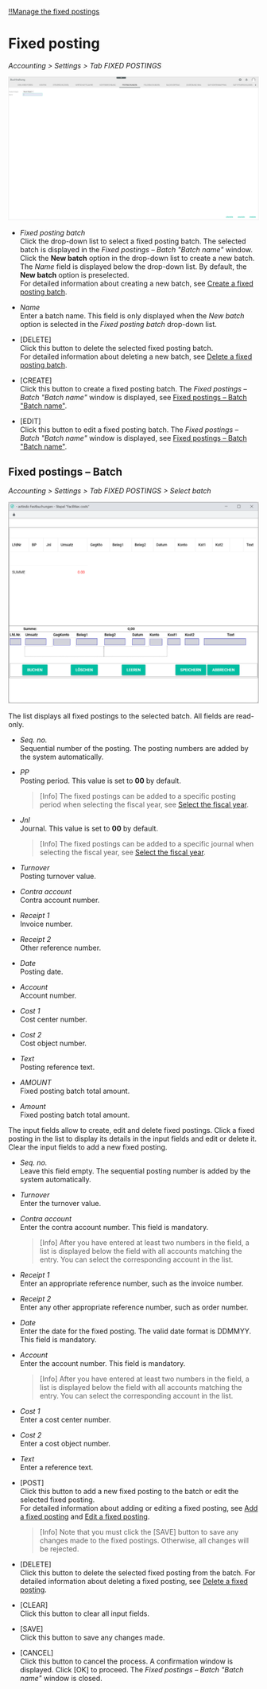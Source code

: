 [!!Manage the fixed postings](../Integration/06_ManageFixedBookings.md)

# Fixed posting

*Accounting > Settings > Tab FIXED POSTINGS*

![Fixed posting](../../Assets/Screenshots/RetailSuiteAccounting/Settings/FixedBookings/CreateFixedBookingBatch.png "[Fixed posting]")

- *Fixed posting batch*  
    Click the drop-down list to select a fixed posting batch. The selected batch is displayed in the *Fixed postings &ndash; Batch "Batch name"* window.   
    Click the **New batch** option in the drop-down list to create a new batch. The *Name* field is displayed below the drop-down list. By default, the **New batch** option is preselected.    
    For detailed information about creating a new batch, see [Create a fixed posting batch](../Integration/06_ManageFixedBookings.md#create-a-fixed-posting-batch).

- *Name*  
    Enter a batch name. This field is only displayed when the *New batch* option is selected in the *Fixed posting batch* drop-down list.

- [DELETE]  
    Click this button to delete the selected fixed posting batch.    
    For detailed information about deleting a new batch, see [Delete a fixed posting batch](../Integration/06_ManageFixedBookings.md#delete-a-fixed-posting-batch).

- [CREATE]  
    Click this button to create a fixed posting batch. The *Fixed postings &ndash; Batch "Batch name"* window is displayed, see [Fixed postings &ndash; Batch "Batch name"](#fixed-postings-–-batch).

- [EDIT]  
    Click this button to edit a fixed posting batch. The *Fixed postings &ndash; Batch "Batch name"* window is displayed, see [Fixed postings &ndash; Batch "Batch name"](#fixed-postings-–-batch).


## Fixed postings &ndash; Batch

*Accounting > Settings > Tab FIXED POSTINGS > Select batch*

![Fixed posting batch](../../Assets/Screenshots/RetailSuiteAccounting/Settings/FixedBookings/FixedBookingBatch.png "[Fixed posting batch]")

The list displays all fixed postings to the selected batch. All fields are read-only.    

- *Seq. no.*  
    Sequential number of the posting. The posting numbers are added by the system automatically.

- *PP*  
    Posting period. This value is set to **00** by default.  

    > [Info] The fixed postings can be added to a specific posting period when selecting the fiscal year, see [Select the fiscal year](../Operation/01_SelectFiscalYear.md).

- *Jnl*  
    Journal. This value is set to **00** by default.  

    > [Info] The fixed postings can be added to a specific journal when selecting the fiscal year, see [Select the fiscal year](../Operation/01_SelectFiscalYear.md).

- *Turnover*  
    Posting turnover value.  

- *Contra account*  
    Contra account number.

- *Receipt 1*  
    Invoice number.

- *Receipt 2*  
    Other reference number.

- *Date*  
    Posting date.

- *Account*  
    Account number.

- *Cost 1*  
    Cost center number.

- *Cost 2*  
    Cost object number.

- *Text*  
    Posting reference text.

- *AMOUNT*  
    Fixed posting batch total amount.

- *Amount*  
    Fixed posting batch total amount.

[comment]: <> (Finance team lead: Unterschied zwischen AMOUNT und Amount?)


The input fields allow to create, edit and delete fixed postings. Click a fixed posting in the list to display its details in the input fields and edit or delete it. Clear the input fields to add a new fixed posting.

- *Seq. no.*    
    Leave this field empty. The sequential posting number is added by the system automatically.

- *Turnover*  
    Enter the turnover value.

- *Contra account*  
    Enter the contra account number. This field is mandatory.

    > [Info] After you have entered at least two numbers in the field, a list is displayed below the field with all accounts matching the entry. You can select the corresponding account in the list.

- *Receipt 1*  
    Enter an appropriate reference number, such as the invoice number.

- *Receipt 2*  
    Enter any other appropriate reference number, such as order number.

- *Date*  
    Enter the date for the fixed posting. The valid date format is DDMMYY. This field is mandatory.

- *Account*  
    Enter the account number. This field is mandatory.  

    > [Info] After you have entered at least two numbers in the field, a list is displayed below the field with all accounts matching the entry. You can select the corresponding account in the list.

- *Cost 1*  
    Enter a cost center number.

- *Cost 2*  
    Enter a cost object number.

- *Text*  
    Enter a reference text.  


- [POST]  
    Click this button to add a new fixed posting to the batch or edit the selected fixed posting.   
    For detailed information about adding or editing a fixed posting, see [Add a fixed posting](../Integration/06_ManageFixedBookings.md#add-a-fixed-posting) and [Edit a fixed posting](../Integration/06_ManageFixedBookings.md#edit-a-fixed-posting).

    > [Info] Note that you must click the [SAVE] button to save any changes made to the fixed postings. Otherwise, all changes will be rejected.

- [DELETE]  
    Click this button to delete the selected fixed posting from the batch. For detailed information about deleting a fixed posting, see [Delete a fixed posting](../Integration/06_ManageFixedBookings.md#delete-a-fixed-posting).

- [CLEAR]  
    Click this button to clear all input fields.

- [SAVE]  
    Click this button to save any changes made.

- [CANCEL]  
    Click this button to cancel the process. A confirmation window is displayed. Click [OK] to proceed. The *Fixed postings &ndash; Batch "Batch name"* window is closed.
